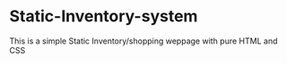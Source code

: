 # Static-Inventory-system
This is a simple Static Inventory/shopping weppage with pure HTML and CSS
